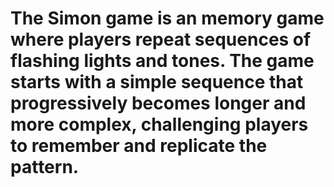 # The Simon game is an memory game where players repeat sequences of flashing lights and tones. The game starts with a simple sequence that progressively becomes longer and more complex, challenging players to remember and replicate the pattern. 
